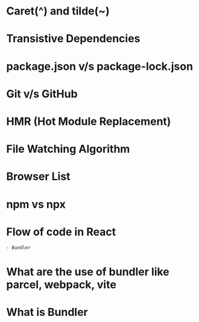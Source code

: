# Caret(^) and tilde(~)

# Transistive Dependencies

# package.json v/s package-lock.json

# Git v/s GitHub

# HMR (Hot Module Replacement)

# File Watching Algorithm

# Browser List

# npm vs npx

# Flow of code in React

    - Bundler

# What are the use of bundler like parcel, webpack, vite

# What is Bundler
